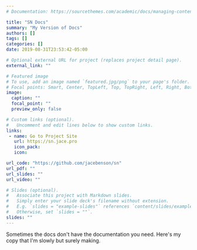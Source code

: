 ```yaml
---
# Documentation: https://sourcethemes.com/academic/docs/managing-content/

title: "SN Docs"
summary: "My Version of Docs"
authors: []
tags: []
categories: []
date: 2019-08-31T23:53:42-05:00

# Optional external URL for project (replaces project detail page).
external_link: ""

# Featured image
# To use, add an image named `featured.jpg/png` to your page's folder.
# Focal points: Smart, Center, TopLeft, Top, TopRight, Left, Right, BottomLeft, Bottom, BottomRight.
image:
  caption: ""
  focal_point: ""
  preview_only: false

# Custom links (optional).
#   Uncomment and edit lines below to show custom links.
links:
 - name: Go to Project Site
   url: https://sn.jace.pro
   icon_pack: 
   icon: 

url_code: "https://github.com/jacebenson/sn"
url_pdf: ""
url_slides: ""
url_video: ""

# Slides (optional).
#   Associate this project with Markdown slides.
#   Simply enter your slide deck's filename without extension.
#   E.g. `slides = "example-slides"` references `content/slides/example-slides.md`.
#   Otherwise, set `slides = ""`.
slides: ""
---
```

Sometimes the docs don't have the documentation you need.  Here's my copy that I'm slowly but surely making.